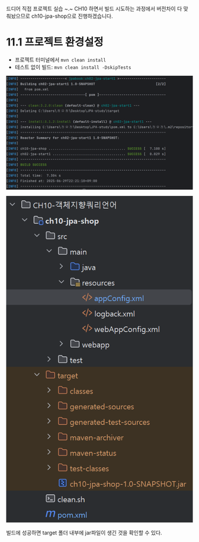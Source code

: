 드디어 직접 프로젝트 실습 ~.~ CH10 하면서 빌드 시도하는 과정에서 버전차이 다 맞춰놨으므로 ch10-jpa-shop으로 진행하겠습니다.

# 11.1 프로젝트 환경설정

- 프로젝트 터미널에서 `mvn clean install`
- 테스트 없이 빌드: `mvn clean install -DskipTests`

![img.png](img.png)

![img_1.png](img_1.png)

빌드에 성공하면 target 폴더 내부에 jar파일이 생긴 것을 확인할 수 있다.